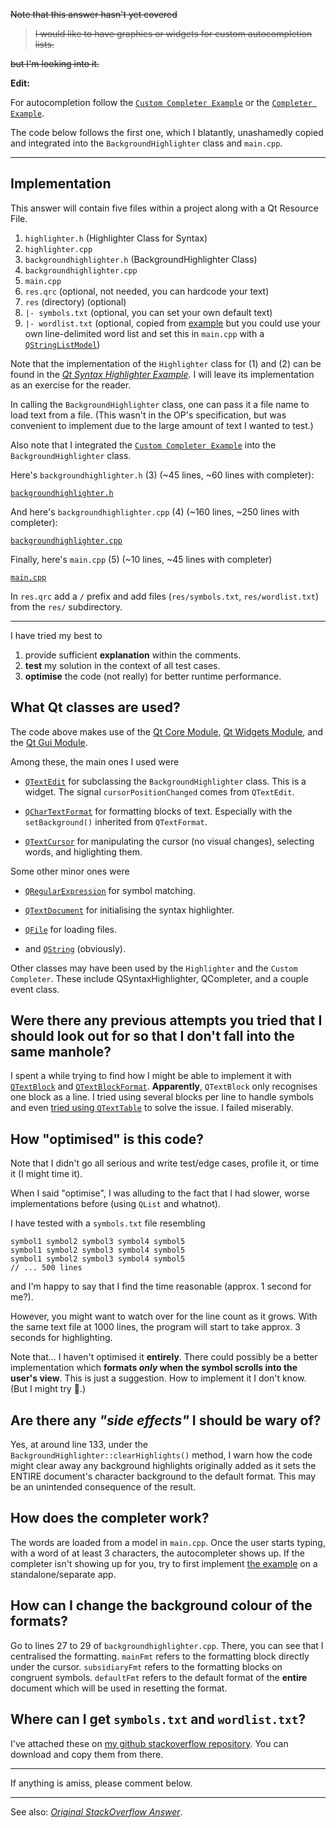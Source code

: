 <s>Note that this answer hasn't yet covered

> I would like to have graphics or widgets for custom autocompletion lists.

but I'm looking into it.</s>

**Edit:**

For autocompletion follow the [`Custom Completer Example`](http://doc.qt.io/qt-5/qtwidgets-tools-customcompleter-example.html) or the [`Completer Example`](http://doc.qt.io/qt-5/qtwidgets-tools-completer-example.html).

The code below follows the first one, which I blatantly, unashamedly copied and integrated into the `BackgroundHighlighter` class and `main.cpp`.

----

## Implementation

This answer will contain five files within a project along with a Qt Resource File.

 1. `highlighter.h`  (Highlighter Class for Syntax)
 2. `highlighter.cpp`
 3. `backgroundhighlighter.h` (BackgroundHighlighter Class)
 4. `backgroundhighlighter.cpp`
 5. `main.cpp`
 6. `res.qrc` (optional, not needed, you can hardcode your text)
 7. `res` (directory) (optional)
 8. `|- symbols.txt` (optional, you can set your own default text)
 9. `|- wordlist.txt` (optional, copied from [example](http://doc.qt.io/qt-5/qtwidgets-tools-customcompleter-example.html) but you could use your own line-delimited word list and set this in `main.cpp` with a [`QStringListModel`](http://doc.qt.io/qt-5/qstringlistmodel.html))

Note that the implementation of the `Highlighter` class for (1) and (2) can be found in the _[Qt Syntax Highlighter Example](https://doc.qt.io/qt-5/qtwidgets-richtext-syntaxhighlighter-example.html)_. I will leave its implementation as an exercise for the reader.

In calling the `BackgroundHighlighter` class, one can pass it a file name to load text from a file. (This wasn't in the OP's specification, but was convenient to implement due to the large amount of text I wanted to test.)

Also note that I integrated the [`Custom Completer Example`](http://doc.qt.io/qt-5/qtwidgets-tools-customcompleter-example.html) into the `BackgroundHighlighter` class.

Here's `backgroundhighlighter.h` (3) (~45 lines, ~60 lines with completer):

[`backgroundhighlighter.h`](./53318233/src/backgroundhighlighter.h)

And here's `backgroundhighlighter.cpp` (4) (~160 lines, ~250 lines with completer):

[`backgroundhighlighter.cpp`](./53318233/src/backgroundhighlighter.cpp)

Finally, here's `main.cpp` (5) (~10 lines, ~45 lines with completer)

[`main.cpp`](./53318233/src/main.cpp)

In `res.qrc` add a `/` prefix and add files (`res/symbols.txt`, `res/wordlist.txt`) from the `res/` subdirectory.

----

I have tried my best to

1. provide sufficient **explanation** within the comments.
2. **test** my solution in the context of all test cases.
3. **optimise** the code (not really) for better runtime performance.

## What Qt classes are used?

The code above makes use of the [Qt Core Module](http://doc.qt.io/qt-5/qtcore-module.html), [Qt Widgets Module](http://doc.qt.io/qt-5/qtwidgets-module.html), and the [Qt Gui Module](http://doc.qt.io/qt-5/qtgui-module.html).

Among these, the main ones I used were

* [`QTextEdit`](http://doc.qt.io/qt-5/qtextedit.html) for subclassing the `BackgroundHighlighter` class. This is a widget. The signal `cursorPositionChanged` comes from `QTextEdit`.

* [`QCharTextFormat`](https://doc.qt.io/qt-5/qtextcharformat.html) for formatting blocks of text. Especially with the `setBackground()` inherited from `QTextFormat`.
* [`QTextCursor`](http://doc.qt.io/qt-5/qtextcursor.htmlhttp://doc.qt.io/qt-5/qtextcursor.html) for manipulating the cursor (no visual changes), selecting words, and higlighting them.

Some other minor ones were

* [`QRegularExpression`](doc.qt.io/qt-5/qregularexpression.html) for symbol matching.

* [`QTextDocument`](https://doc.qt.io/qt-5/qtextdocument.html) for initialising the syntax highlighter.
* [`QFile`](http://doc.qt.io/qt-5/qfile.html) for loading files.
* and [`QString`](http://doc.qt.io/qt-5/qstring.html) (obviously).

Other classes may have been used by the `Highlighter` and the `Custom Completer`. These include QSyntaxHighlighter, QCompleter, and a couple event class.

## Were there any previous attempts you tried that I should look out for so that I don't fall into the same manhole?
I spent a while trying to find how I might be able to implement it with [`QTextBlock`](https://doc.qt.io/qt-5/qtextblock.html#setUserState) and [`QTextBlockFormat`](https://doc.qt.io/qt-5/qtextblockformat.html). **Apparently**, `QTextBlock` only recognises one block as a line. I tried using several blocks per line to handle symbols and even [tried using `QTextTable`](https://stackoverflow.com/questions/12041341/qt-several-qtextblock-inline) to solve the issue. I failed miserably.

## How "optimised" is this code?

Note that I didn't go all serious and write test/edge cases, profile it, or time it (I might time it).

When I said "optimise", I was alluding to the fact that I had slower, worse implementations before (using `QList` and whatnot).

I have tested with a `symbols.txt` file resembling

    symbol1 symbol2 symbol3 symbol4 symbol5
    symbol1 symbol2 symbol3 symbol4 symbol5
    symbol1 symbol2 symbol3 symbol4 symbol5
    // ... 500 lines

and I'm happy to say that I find the time reasonable (approx. 1 second for me?).

However, you might want to watch over for the line count as it grows. With the same text file at 1000 lines, the program will start to take approx. 3 seconds for highlighting.

Note that... I haven't optimised it **entirely**. There could possibly be a better implementation which **formats _only_ when the symbol scrolls into the user's view**. This is just a suggestion. How to implement it I don't know. (But I might try 🤔.)

## Are there any _"side effects"_ I should be wary of?
Yes, at around line 133, under the `BackgroundHighlighter::clearHighlights()` method, I warn how the code might clear away any background highlights originally added as it sets the ENTIRE document's character background to the default format. This may be an unintended consequence of the result.

## How does the completer work?
The words are loaded from a model in `main.cpp`. Once the user starts typing, with a word of at least 3 characters, the autocompleter shows up. If the completer isn't showing up for you, try to first implement [the example](http://doc.qt.io/qt-5/qtwidgets-tools-customcompleter-example.html) on a standalone/separate app.

## How can I change the background colour of the formats?
Go to lines 27 to 29 of `backgroundhighlighter.cpp`. There, you can see that I centralised the formatting. `mainFmt` refers to the formatting block directly under the cursor. `subsidiaryFmt` refers to the formatting blocks on congruent symbols. `defaultFmt` refers to the default format of the **entire** document which will be used in resetting the format.

## Where can I get `symbols.txt` and `wordlist.txt`?
I've attached these on [my github stackoverflow repository](https://github.com/Technist/stackoverflow/tree/master/53318233/res). You can download and copy them from there.

----

If anything is amiss, please comment below.

----

See also: [_Original StackOverflow Answer_](https://stackoverflow.com/questions/53318233/how-to-display-graphics-objects-behind-or-foreground-of-text-inside-qtextedit-in/53351512#53351512).
